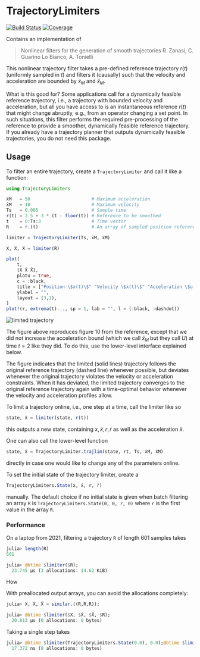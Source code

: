 # TrajectoryLimiters

[![Build Status](https://github.com/baggepinnen/TrajectoryLimiters.jl/actions/workflows/CI.yml/badge.svg?branch=main)](https://github.com/baggepinnen/TrajectoryLimiters.jl/actions/workflows/CI.yml?query=branch%3Amain)
[![Coverage](https://codecov.io/gh/baggepinnen/TrajectoryLimiters.jl/branch/main/graph/badge.svg)](https://codecov.io/gh/baggepinnen/TrajectoryLimiters.jl)

Contains an implementation of 
> Nonlinear filters for the generation of smooth trajectories
> R. Zanasi, C. Guarino Lo Bianco, A. Tonielli

This nonlinear trajectory filter takes a pre-defined reference trajectory $r(t)$ (uniformly sampled in $t$) and filters it (causally) such that the velocity and acceleration are bounded by $ẋ_M$ and $ẍ_M$.

What is this good for? Some applications call for a dynamically feasible reference trajectory, i.e., a trajectory with bounded velocity and acceleration, but all you have access to is an instantaneous reference $r(t)$ that might change abruptly, e.g., from an operator changing a set point. In such situations, this filter performs the required pre-processing of the reference to provide a smoother, dynamically feasible reference trajectory. If you already have a trajectory planner that outputs dynamically feasible trajectories, you do not need this package. 

## Usage

To filter an entire trajectory, create a `TrajectoryLimiter` and call it like a function:
```julia
using TrajectoryLimiters

ẍM   = 50                       # Maximum acceleration
ẋM   = 10                       # Maximum velocity
Ts   = 0.005                    # Sample time
r(t) = 2.5 + 3 * (t - floor(t)) # Reference to be smoothed
t    = 0:Ts:3                   # Time vector
R    = r.(t)                    # An array of sampled position references 

limiter = TrajectoryLimiter(Ts, ẋM, ẍM)

X, Ẋ, Ẍ = limiter(R)

plot(
    t,
    [X Ẋ Ẍ],
    plotu = true,
    c = :black,
    title = ["Position \$x(t)\$" "Velocity \$ẋ(t)\$" "Acceleration \$u(t)\$"],
    ylabel = "",
    layout = (3,1),
)
plot!(r, extrema(t)..., sp = 1, lab = "", l = (:black, :dashdot))
```
![limited trajectory](https://user-images.githubusercontent.com/3797491/204131020-c0dbcfa5-33f2-44df-b12d-528f3f4e7132.png)

The figure above reproduces figure 10 from the reference, except that we did not increase the acceleration bound (which we call $ẍ_M$ but they call $U$) at time $t=2$ like they did. To do this, use the lower-level interface explained below.

The figure indicates that the limited (solid lines) trajectory follows the original reference trajectory (dashed line) whenever possible, but deviates whenever the original trajectory violates the velocity or acceleration constraints. When it has deviated, the limited trajectory converges to the original reference trajectory again with a time-optimal behavior whenever the velocity and acceleration profiles allow.

To limit a trajectory online, i.e., one step at a time, call the limiter like so
```julia
state, ẍ = limiter(state, r(t))
```
this outputs a new state, containing $x, ẋ, r, ṙ$ as well as the acceleration $ẍ$.

One can also call the lower-level function
```julia
state, ẍ = TrajectoryLimiter.trajlim(state, rt, Ts, ẋM, ẍM)
```
directly in case one would like to change any of the parameters online.

To set the initial state of the trajectory limiter, create a
```julia
TrajectoryLimiters.State(x, ẋ, r, ṙ)
```
manually. The default choice if no initial state is given when batch filtering an array `R` is `TrajectoryLimiters.State(0, 0, r, 0)` where `r` is the first value in the array `R`.


### Performance
On a laptop from 2021, filtering a trajectory `R` of length 601 samples takes
```julia
julia> length(R)
601

julia> @btime $limiter($R);
  23.745 μs (3 allocations: 14.62 KiB)
```
How 

With preallocated output arrays, you can avoid the allocations completely:
```julia
julia> X, Ẋ, Ẍ = similar.((R,R,R));

julia> @btime $limiter($X, $Ẋ, $Ẍ, $R);
  20.813 μs (0 allocations: 0 bytes)
```

Taking a single step takes
```julia
julia> @btime $limiter(TrajectoryLimiters.State(0.0), 0.0);@btime $limiter($R);
  17.372 ns (0 allocations: 0 bytes)
  ```
